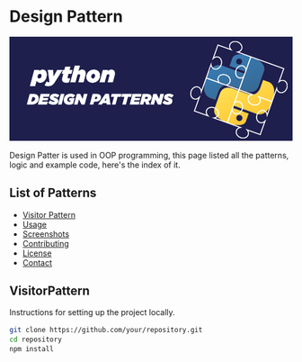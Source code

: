 
# Design Pattern

![Project Logo](images/designPattern.png)

Design Patter is used in OOP programming, this page listed all the patterns, logic and example code, here's the index of it.

## List of Patterns

- [Visitor Pattern](#VisitorPattern)
- [Usage](#usage)
- [Screenshots](#screenshots)
- [Contributing](#contributing)
- [License](#license)
- [Contact](#contact)

## VisitorPattern

Instructions for setting up the project locally.

```sh
git clone https://github.com/your/repository.git
cd repository
npm install
